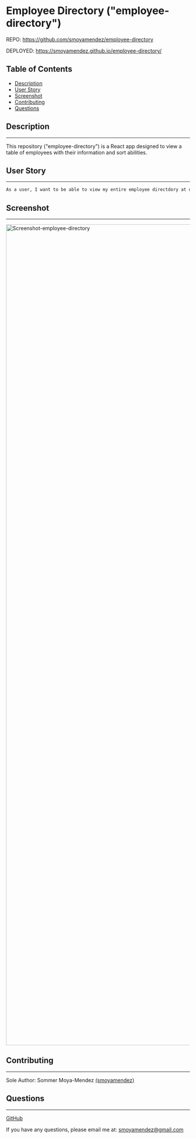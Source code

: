 # Employee Directory ("employee-directory")

REPO: https://github.com/smoyamendez/employee-directory

DEPLOYED: https://smoyamendez.github.io/employee-directory/

## Table of Contents

* [Description](#description)
* [User Story](#user-story)
* [Screenshot](#screenshot)
* [Contributing](#contributing)
* [Questions](#questions)


## Description
---
This repository ("employee-directory") is a React app designed to view a table of employees with their information and sort abilities. 

## User Story
---
```md
As a user, I want to be able to view my entire employee directdory at once so that I have quick access to their information.
```

## Screenshot
---

<img width="2244" alt="Screenshot-employee-directory" src="https://user-images.githubusercontent.com/77832727/114471191-3201c380-9bbe-11eb-88bc-c0f1824387c4.png">


## Contributing
---
Sole Author: Sommer Moya-Mendez [(smoyamendez)](https://github.com/smoyamendez)

## Questions
---

[GitHub](https://github.com/smoyamendez)

If you have any questions, please email me at: smoyamendez@gmail.com
